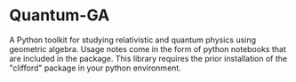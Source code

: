 # Quantum-GA
A Python toolkit for studying relativistic and quantum physics using geometric algebra.  Usage notes come in the form of python notebooks that are included in the package.  This library requires the prior installation of the "clifford" package in your python environment.
